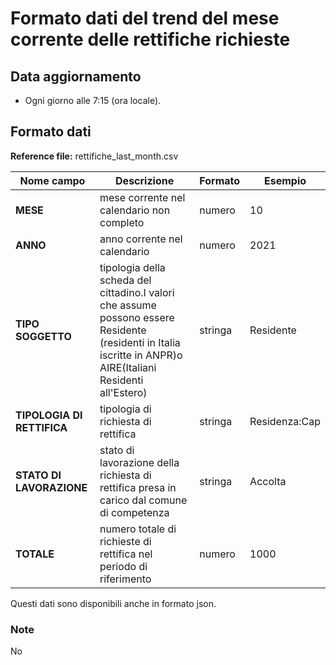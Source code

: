 # Formato dati del trend del mese corrente delle rettifiche richieste

## Data aggiornamento
- Ogni giorno alle 7:15 (ora locale). 

## Formato dati

**Reference file:** rettifiche_last_month.csv<br>

| Nome campo                  | Descrizione                       | Formato                       | Esempio             |
|-----------------------------|-----------------------------------|-------------------------------|---------------------|
| **MESE**       | mese corrente nel calendario non completo          | numero                   | 10       |
| **ANNO**  | anno corrente nel calendario  |   numero     |        2021         |
| **TIPO SOGGETTO**      | tipologia della scheda del cittadino.I valori che assume possono essere Residente (residenti in Italia iscritte in ANPR)o AIRE(Italiani Residenti all'Estero)| stringa             | Residente   | 
| **TIPOLOGIA DI RETTIFICA**  | tipologia di richiesta di rettifica | stringa    | Residenza:Cap   |
| **STATO DI LAVORAZIONE**      | stato di lavorazione della richiesta di rettifica presa in carico dal comune di competenza| stringa    | Accolta   |
| **TOTALE**      | numero totale di richieste di rettifica nel periodo di riferimento| numero             | 1000   |

Questi dati sono disponibili anche in formato json.

### Note
No
